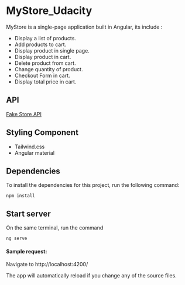 # MyStore_Udacity

MyStore is a single-page application built in Angular, its include : 

- Display a list of products.
- Add products to cart.
- Display product in single page.
- Display product in cart.
- Delete product from cart.
- Change quantity of product.
- Checkout Form in cart.
- Display total price in cart.

## API 
[Fake Store API](https://fakestoreapi.com/)
## Styling Component 

- Tailwind.css
- Angular material

## Dependencies 

To install the dependencies for this project, run the following command: 
```
npm install
```

## Start server
On the same terminal, run the command
   ```
ng serve
  ```   

#### Sample request:
Navigate to 
http://localhost:4200/

The app will automatically reload if you change any of the source files.







